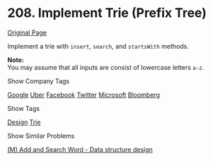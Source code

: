 # 208. Implement Trie (Prefix Tree)

[Original Page](https://leetcode.com/problems/implement-trie-prefix-tree/)

Implement a trie with `insert`, `search`, and `startsWith` methods.

**Note:**  
You may assume that all inputs are consist of lowercase letters `a-z`.

<div>

<div id="company_tags" class="btn btn-xs btn-warning">Show Company Tags</div>

<span class="hidebutton">[Google](/company/google/) [Uber](/company/uber/) [Facebook](/company/facebook/) [Twitter](/company/twitter/) [Microsoft](/company/microsoft/) [Bloomberg](/company/bloomberg/)</span></div>

<div>

<div id="tags" class="btn btn-xs btn-warning">Show Tags</div>

<span class="hidebutton">[Design](/tag/design/) [Trie](/tag/trie/)</span></div>

<div>

<div id="similar" class="btn btn-xs btn-warning">Show Similar Problems</div>

<span class="hidebutton">[(M) Add and Search Word - Data structure design](/problems/add-and-search-word-data-structure-design/)</span></div>